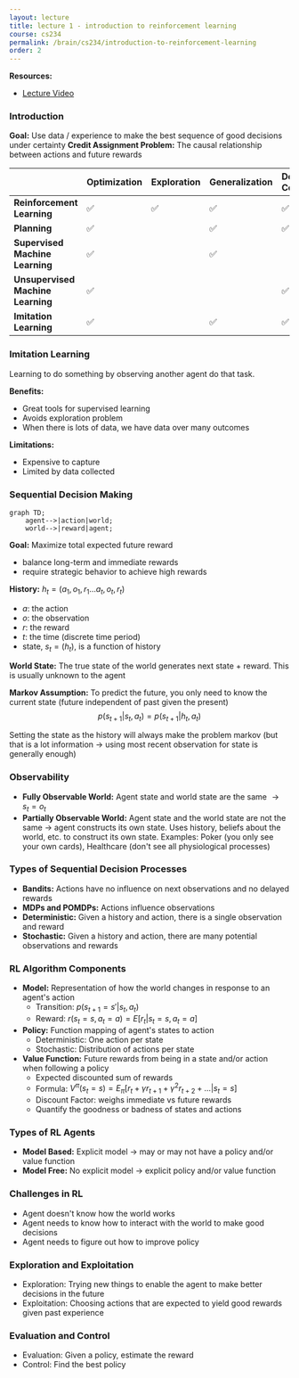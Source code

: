```yaml
---
layout: lecture
title: lecture 1 - introduction to reinforcement learning
course: cs234
permalink: /brain/cs234/introduction-to-reinforcement-learning
order: 2
---
```


**Resources:**
- [Lecture Video](https://youtu.be/FgzM3zpZ55o?feature=shared)

### Introduction

**Goal:** Use data / experience to make the best sequence of good decisions under certainty
**Credit Assignment Problem:** The causal relationship between actions and future rewards

|                            | Optimization | Exploration | Generalization | Delayed Consequences |
|:----------------------------|:--------------|:-------------|:----------------|:----------------------|
| **Reinforcement Learning**     |✅|✅|✅|✅|
| **Planning**                   |✅||✅|✅|
|**Supervised Machine Learning** |✅||✅||
|**Unsupervised Machine Learning** |✅|||✅|
|**Imitation Learning** |✅||✅|✅|

### Imitation Learning
Learning to do something by observing another agent do that task. 

**Benefits:**
- Great tools for supervised learning
- Avoids exploration problem
- When there is lots of data, we have data over many outcomes

**Limitations:**
- Expensive to capture
- Limited by data collected

### Sequential Decision Making

```mermaid!
graph TD;
    agent-->|action|world;
    world-->|reward|agent;
```

**Goal:** Maximize total expected future reward 
- balance long-term and immediate rewards
- require strategic behavior to achieve high rewards

**History:** $h_t = (a_1, o_1, r_1...a_t, o_t, r_t)$
- $a$: the action
- $o$: the observation
- $r$: the reward
- $t$: the time (discrete time period)
- state, $s_t = (h_t)$, is a function of history 

**World State:** The true state of the world generates next state + reward. This is usually unknown to the agent


**Markov Assumption:** To predict the future, you only need to know the current state (future independent of past given the present)
$$p(s _{t+1}| s_t, a_t) = p(s _{t+1}| h_t, a_t) $$
  
Setting the state as the history will always make the problem markov (but that is a lot information $\rightarrow$ using most recent observation for state is generally enough)

### Observability

- **Fully Observable World:** Agent state and world state are the same $\rightarrow s_t = o_t$
- **Partially Observable World:** Agent state and the world state are not the same $\rightarrow$ agent constructs its own state. Uses history, beliefs about the world, etc. to construct its own state. Examples: Poker (you only see your own cards), Healthcare (don't see all physiological processes)

### Types of Sequential Decision Processes
- **Bandits:** Actions have no influence on next observations and no delayed rewards
- **MDPs and POMDPs:** Actions influence observations
- **Deterministic:** Given a history and action, there is a single observation and reward
- **Stochastic:** Given a history and action, there are many potential observations and rewards

### RL Algorithm Components
- **Model:** Representation of how the world changes in response to an agent's action
  - Transition: $p(s _{t+1} = s' \vert s _t, a _t)$
  - Reward: $r(s_t = s, a_t = a) = E[r_t \vert s_t = s, a_t = a]$
- **Policy:** Function mapping of agent's states to action
  - Deterministic: One action per state
  - Stochastic: Distribution of actions per state
- **Value Function:** Future rewards from being in a state and/or action when following a policy
  - Expected discounted sum of rewards
  - Formula: $V^\pi(s_t = s) = E _{\pi}[r_t + \gamma r _{t+1}+ \gamma^2 r _{t+2} + \dots \vert s_t = s]$
  - Discount Factor: weighs immediate vs future rewards
  - Quantify the goodness or badness of states and actions

### Types of RL Agents
- **Model Based:** Explicit model $\rightarrow$ may or may not have a policy and/or value function
- **Model Free:** No explicit model $\rightarrow$ explicit policy and/or value function

### Challenges in RL
- Agent doesn't know how the world works
- Agent needs to know how to interact with the world to make good decisions
- Agent needs to figure out how to improve policy

### Exploration and Exploitation
- Exploration: Trying new things to enable the agent to make better decisions in the future
- Exploitation: Choosing actions that are expected to yield good rewards given past experience

### Evaluation and Control
- Evaluation: Given a policy, estimate the reward
- Control: Find the best policy